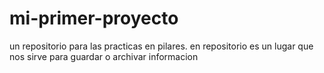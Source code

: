 # mi-primer-proyecto
un repositorio para las practicas en pilares.
en repositorio es un lugar que nos sirve para guardar o archivar informacion
